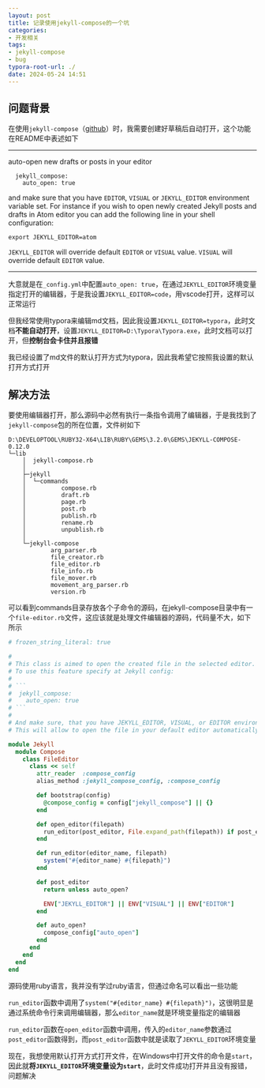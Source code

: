 ```yaml
---
layout: post
title: 记录使用jekyll-compose的一个坑
categories:
- 开发相关
tags:
- jekyll-compose
- bug
typora-root-url: ./
date: 2024-05-24 14:51
---
```


## 问题背景

在使用`jekyll-compose`（[github](https://github.com/jekyll/jekyll-compose)）时，我需要创建好草稿后自动打开，这个功能在README中表述如下

---

auto-open new drafts or posts in your editor

```
  jekyll_compose:
    auto_open: true
```

and make sure that you have `EDITOR`, `VISUAL` or `JEKYLL_EDITOR` environment variable set. For instance if you wish to open newly created Jekyll posts and drafts in Atom editor you can add the following line in your shell configuration:

```
export JEKYLL_EDITOR=atom
```

`JEKYLL_EDITOR` will override default `EDITOR` or `VISUAL` value. `VISUAL` will override default `EDITOR` value.

---

大意就是在`_config.yml`中配置`auto_open: true`，在通过`JEKYLL_EDITOR`环境变量指定打开的编辑器，于是我设置`JEKYLL_EDITOR=code`，用vscode打开，这样可以正常运行

但我经常使用typora来编辑md文档，因此我设置`JEKYLL_EDITOR=typora`，此时文档**不能自动打开**，设置`JEKYLL_EDITOR=D:\Typora\Typora.exe`，此时文档可以打开，但**控制台会卡住并且报错**

我已经设置了md文件的默认打开方式为typora，因此我希望它按照我设置的默认打开方式打开

## 解决方法

要使用编辑器打开，那么源码中必然有执行一条指令调用了编辑器，于是我找到了`jekyll-compose`包的所在位置，文件树如下

```
D:\DEVELOPTOOL\RUBY32-X64\LIB\RUBY\GEMS\3.2.0\GEMS\JEKYLL-COMPOSE-0.12.0
└─lib
    │  jekyll-compose.rb
    │
    ├─jekyll
    │  └─commands
    │          compose.rb
    │          draft.rb
    │          page.rb
    │          post.rb
    │          publish.rb
    │          rename.rb
    │          unpublish.rb
    │
    └─jekyll-compose
            arg_parser.rb
            file_creator.rb
            file_editor.rb
            file_info.rb
            file_mover.rb
            movement_arg_parser.rb
            version.rb
```

可以看到commands目录存放各个子命令的源码，在jekyll-compose目录中有一个`file-editor.rb`文件，这应该就是处理文件编辑器的源码，代码量不大，如下所示

```ruby
# frozen_string_literal: true

#
# This class is aimed to open the created file in the selected editor.
# To use this feature specify at Jekyll config:
#
# ```
#  jekyll_compose:
#    auto_open: true
# ```
#
# And make sure, that you have JEKYLL_EDITOR, VISUAL, or EDITOR environment variables set up.
# This will allow to open the file in your default editor automatically.

module Jekyll
  module Compose
    class FileEditor
      class << self
        attr_reader  :compose_config
        alias_method :jekyll_compose_config, :compose_config

        def bootstrap(config)
          @compose_config = config["jekyll_compose"] || {}
        end

        def open_editor(filepath)
          run_editor(post_editor, File.expand_path(filepath)) if post_editor
        end

        def run_editor(editor_name, filepath)
          system("#{editor_name} #{filepath}")
        end

        def post_editor
          return unless auto_open?

          ENV["JEKYLL_EDITOR"] || ENV["VISUAL"] || ENV["EDITOR"]
        end

        def auto_open?
          compose_config["auto_open"]
        end
      end
    end
  end
end
```

源码使用ruby语言，我并没有学过ruby语言，但通过命名可以看出一些功能

`run_editor`函数中调用了`system("#{editor_name} #{filepath}")`，这很明显是通过系统命令行来调用编辑器，那么`editor_name`就是环境变量指定的编辑器

`run_editor`函数在`open_editor`函数中调用，传入的`editor_name`参数通过`post_editor`函数得到，而`post_editor`函数中就是读取了`JEKYLL_EDITOR`环境变量

现在，我想使用默认打开方式打开文件，在Windows中打开文件的命令是`start`，因此就**将`JEKYLL_EDITOR`环境变量设为`start`**，此时文件成功打开并且没有报错，问题解决
